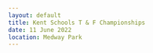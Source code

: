 ```yaml
---
layout: default
title: Kent Schools T & F Championships
date: 11 June 2022
location: Medway Park
---
```


